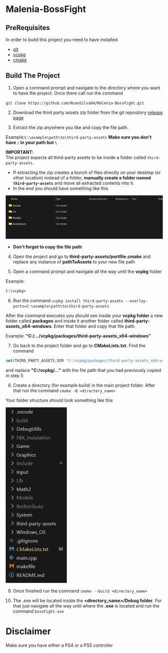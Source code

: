 # Malenia-BossFight 
## PreRequisites

In order to build this project you need to have installed

 - [git](https://git-scm.com/downloads/win)
 - [vcpkg](https://learn.microsoft.com/en-us/vcpkg/get_started/get-started?pivots=shell-powershell) 
 - [cmake](https://cmake.org/download/)

## Build The Project

1. Open a command prompt and navigate to the directory where you want to have the project. Once there call run the command

`git clone https://github.com/NunoSilva04/Malenia-BossFight.git`

2. Download the third party assets zip folder from the git repository [release page](https://github.com/NunoSilva04/Malenia-BossFight/releases/tag/v1.0)

3. Extract the zip anywhere you like and copy the file path.

Example:`C:\example\path\to\third-party-assets` **Make sure you don't have `/` in your path but `\`**

**IMPORTANT:**  
The project expects all third-party assets to be inside a folder called `third-party-assets`.  

- If extracting the zip creates a bunch of files directly on your desktop (or other location) instead of a folder, **manually create a folder named `third-party-assets`** and move all extracted contents into it. 
- In the end you should have something like this 

![extracted_folders](ReadMe_Pictures/extracted_folders.png)

- **Don't forget to copy the file path**

4. Open the project and go to **third-party-assets/portfile.cmake** and replace any instance of **pathToAssets** to your new file path

5. Open a command prompt and navigate all the way until the **vcpkg** folder 

Example:

```cmd
C:\vcpkg>
```

6. Run the command `vcpkg install third-party-assets --overlay-ports=C:\example\path\to\third-party-assets`

After the command executes you should see inside your **vcpkg folder** a new folder called **packages** and inside it another folder called
**third-party-assets_x64-windows**. Enter that folder and copy that file path.

Example: **"C:/.../vcpkg/packages/third-party-assets_x64-windows"**

7. Go back to the project folder and go to **CMakeLists.txt**. 
Find the command 
```cmake
set(THIRD_PARTY_ASSETS_DIR "C:/vcpkg/packages/third-party-assets_x64-windows") 
```

and replace **"C:/vcpkg/..."** with the file path that you had previously copied in step 5

8. Create a directory (for example build) in the main project folder. After that run the command `cmake -B <directory_name>`

Your folder structure should look something like this

![project_structure](ReadMe_Pictures/project_structure.png)

9. Once finished run the command `cmake --build <directory_name>`

10. The .exe will be located inside the **<directory_name>/Debug folder**. For that just navigate all the way until where the **.exe** is located and run the command `bossFight.exe`

# Disclaimer

Make sure you have either a PS4 or a PS5 controller